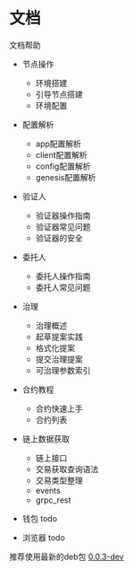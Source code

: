 # 文档

文档帮助

- 节点操作
  - 环境搭建
  - 引导节点搭建
  - 环境配置
- 配置解析
  - app配置解析
  - client配置解析
  - config配置解析
  - genesis配置解析
- 验证人
  - 验证器操作指南
  - 验证器常见问题
  - 验证器的安全
- 委托人
  - 委托人操作指南
  - 委托人常见问题
- 治理
  - 治理概述
  - 起草提案实践
  - 格式化提案
  - 提交治理提案
  - 可治理参数索引
- 合约教程
  - 合约快速上手
  - 合约列表
- 链上数据获取
   - 链上接口
   - 交易获取查询语法
   - 交易类型整理 
   - events
   - grpc_rest
   
- 钱包
    todo
- 浏览器
    todo
   
   
推荐使用最新的deb包
[0.0.3-dev](https://github.com/HermitMatrixNetwork/HermitMatrixNetwork/releases/download/v0.0.3/hermitmatrixnetwork_0.0.3-dev_amd64.deb)